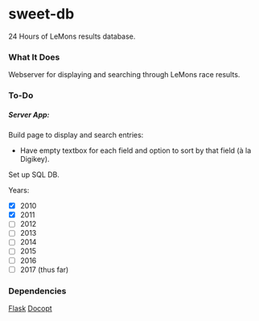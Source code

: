 # sweet-db
24 Hours of LeMons results database.

### What It Does
Webserver for displaying and searching through LeMons race results.

### To-Do
##### Server App:
Build page to display and search entries:

- Have empty textbox for each field and option to sort by that field (à la Digikey).

Set up SQL DB.

Years:

- [x] 2010
- [x] 2011
- [ ] 2012
- [ ] 2013
- [ ] 2014
- [ ] 2015
- [ ] 2016
- [ ] 2017 (thus far)

### Dependencies
[Flask](http://flask.pocoo.org/)
[Docopt](http://docopt.org/)
